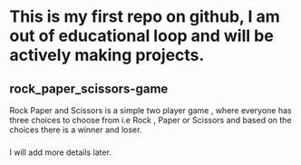 # This is my first repo on github, I am out of educational loop and will be actively making projects. 
## rock_paper_scissors-game
Rock Paper and Scissors is a simple two player game , where everyone has three choices to choose from i.e Rock , Paper or Scissors and based on the choices there is a winner and loser. 
### 
I will add more details later.

